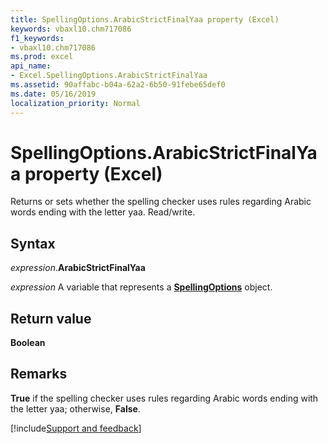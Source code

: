 ```yaml
---
title: SpellingOptions.ArabicStrictFinalYaa property (Excel)
keywords: vbaxl10.chm717086
f1_keywords:
- vbaxl10.chm717086
ms.prod: excel
api_name:
- Excel.SpellingOptions.ArabicStrictFinalYaa
ms.assetid: 90affabc-b04a-62a2-6b50-91febe65def0
ms.date: 05/16/2019
localization_priority: Normal
---
```



# SpellingOptions.ArabicStrictFinalYaa property (Excel)

Returns or sets whether the spelling checker uses rules regarding Arabic words ending with the letter yaa. Read/write.


## Syntax

_expression_.**ArabicStrictFinalYaa**

_expression_ A variable that represents a **[SpellingOptions](Excel.SpellingOptions.md)** object.


## Return value

**Boolean**


## Remarks

**True** if the spelling checker uses rules regarding Arabic words ending with the letter yaa; otherwise, **False**.




[!include[Support and feedback](~/includes/feedback-boilerplate.md)]